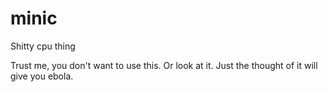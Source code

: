 minic
=====

Shitty cpu thing


Trust me, you don't want to use this. Or look at it. Just the thought of it will give you ebola.
